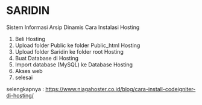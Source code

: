 # SARIDIN
Sistem Informasi Arsip Dinamis
Cara Instalasi
Hosting
1. Beli Hosting
2. Upload folder Public ke folder Public_html Hosting
3. Upload folder Saridin ke folder root Hosting
4. Buat Database di Hosting
5. Import database (MySQL) ke Database Hosting
6. Akses web
7. selesai

selengkapnya : https://www.niagahoster.co.id/blog/cara-install-codeigniter-di-hosting/
